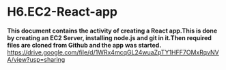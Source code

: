 # H6.EC2-React-app
**This document contains the activity of creating a React app.This is done by creating an EC2 Server, installing node.js and git in it.Then required files are cloned from Github and the app was started.**
<br>
https://drive.google.com/file/d/1WRx4mcqGL24wuaZpTY1HFF7OMxRqvNVA/view?usp=sharing
